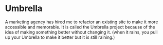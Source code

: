# Umbrella
A marketing agency has hired me to refactor an existing site to make it more accessible and memorable.
It is called the Umbrella project because of the idea of making something better without changing it. (when it rains, you pull up your Umbrella to make it better but it is still raining.)


